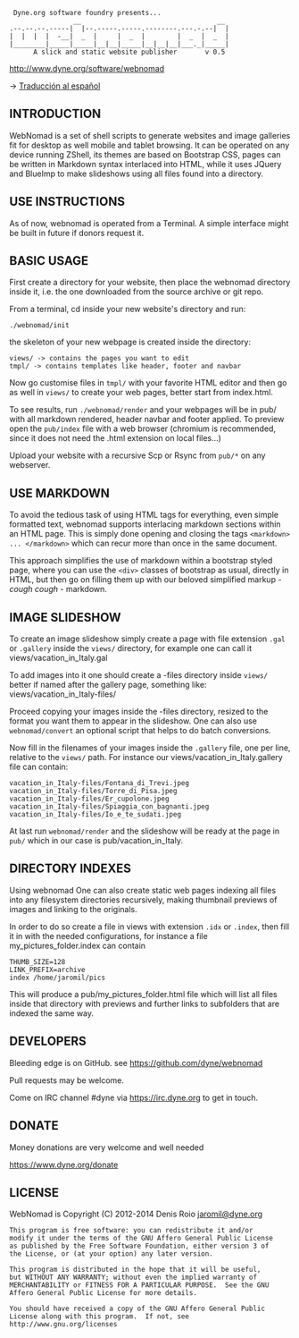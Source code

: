      Dyne.org software foundry presents...
                    __                                  __ 
    .--.--.--.-----|  |--.-----.-----.--------.---.-.--|  |
    |  |  |  |  -__|  _  |     |  _  |        |  _  |  _  |
    |________|_____|_____|__|__|_____|__|__|__|___._|_____|
          A slick and static website publisher       v 0.5

http://www.dyne.org/software/webnomad

-> [Traducción al español](README-es.md)

## INTRODUCTION

WebNomad is a set of shell scripts to generate websites and image
galleries fit for desktop as well mobile and tablet browsing. It can
be operated on any device running ZShell, its themes are based on
Bootstrap CSS, pages can be written in Markdown syntax interlaced into
HTML, while it uses JQuery and BlueImp to make slideshows using all
files found into a directory.

## USE INSTRUCTIONS 

As of now, webnomad is operated from a Terminal.  A simple interface
might be built in future if donors request it.

## BASIC USAGE

First create a directory for your website, then place the webnomad
directory inside it, i.e. the one downloaded from the source archive
or git repo.

From a terminal, cd inside your new website's directory and run:

    ./webnomad/init 

the skeleton of your new webpage is created inside the directory:

    views/ -> contains the pages you want to edit
    tmpl/ -> contains templates like header, footer and navbar

Now go customise files in `tmpl/` with your favorite HTML editor and
then go as well in `views/` to create your web pages, better start from
index.html.

To see results, run `./webnomad/render` and your webpages will be in
pub/ with all markdown rendered, header navbar and footer applied. To
preview open the `pub/index` file with a web browser (chromium is
recommended, since it does not need the .html extension on local
files...)

Upload your website with a recursive Scp or Rsync from `pub/*` on any
webserver.

## USE MARKDOWN

To avoid the tedious task of using HTML tags for everything, even
simple formatted text, webnomad supports interlacing markdown sections
within an HTML page. This is simply done opening and closing the tags
`<markdown> ... </markdown>` which can recur more than once in the
same document.

This approach simplifies the use of markdown within a bootstrap styled
page, where you can use the `<div>` classes of bootstrap as usual,
directly in HTML, but then go on filling them up with our beloved
simplified markup - *cough* *cough* - markdown.

## IMAGE SLIDESHOW

To create an image slideshow simply create a page with file extension
`.gal` or `.gallery` inside the `views/` directory, for example one
can call it views/vacation_in_Italy.gal

To add images into it one should create a -files directory inside
`views/` better if named after the gallery page, something like:
views/vacation_in_Italy-files/

Proceed copying your images inside the -files directory, resized to
the format you want them to appear in the slideshow. One can also use
`webnomad/convert` an optional script that helps to do batch
conversions.

Now fill in the filenames of your images inside the `.gallery` file, one
per line, relative to the `views/` path. For instance our
views/vacation_in_Italy.gallery file can contain:

    vacation_in_Italy-files/Fontana_di_Trevi.jpeg
    vacation_in_Italy-files/Torre_di_Pisa.jpeg
    vacation_in_Italy-files/Er_cupolone.jpeg
    vacation_in_Italy-files/Spiaggia_con_bagnanti.jpeg
    vacation_in_Italy-files/Io_e_te_sudati.jpeg

At last run `webnomad/render` and the slideshow will be ready at the
page in `pub/` which in our case is pub/vacation_in_Italy.

## DIRECTORY INDEXES

Using webnomad One can also create static web pages indexing all files
into any filesystem directories recursively, making thumbnail previews
of images and linking to the originals.

In order to do so create a file in views with extension `.idx` or
`.index`, then fill it in with the needed configurations, for instance a
file my_pictures_folder.index can contain

    THUMB_SIZE=128
    LINK_PREFIX=archive
    index /home/jaromil/pics

This will produce a pub/my_pictures_folder.html file which will list
all files inside that directory with previews and further links to
subfolders that are indexed the same way.


## DEVELOPERS

Bleeding edge is on GitHub. see https://github.com/dyne/webnomad

Pull requests may be welcome.

Come on IRC channel #dyne via https://irc.dyne.org to get in touch.

## DONATE

Money donations are very welcome and well needed

https://www.dyne.org/donate

## LICENSE

WebNomad is Copyright (C) 2012-2014 Denis Roio <jaromil@dyne.org>

    This program is free software: you can redistribute it and/or
    modify it under the terms of the GNU Affero General Public License
    as published by the Free Software Foundation, either version 3 of
    the License, or (at your option) any later version.

    This program is distributed in the hope that it will be useful,
    but WITHOUT ANY WARRANTY; without even the implied warranty of
    MERCHANTABILITY or FITNESS FOR A PARTICULAR PURPOSE.  See the GNU
    Affero General Public License for more details.

    You should have received a copy of the GNU Affero General Public
    License along with this program.  If not, see
    http://www.gnu.org/licenses
